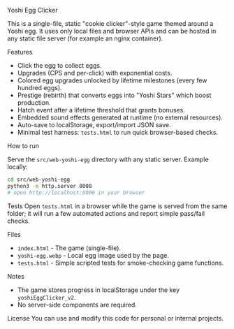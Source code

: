 Yoshi Egg Clicker

This is a single-file, static "cookie clicker"-style game themed around a Yoshi egg. It uses only local files and browser APIs and can be hosted in any static file server (for example an nginx container).

Features
- Click the egg to collect eggs.
- Upgrades (CPS and per-click) with exponential costs.
- Colored egg upgrades unlocked by lifetime milestones (every few hundred eggs).
- Prestige (rebirth) that converts eggs into "Yoshi Stars" which boost production.
- Hatch event after a lifetime threshold that grants bonuses.
- Embedded sound effects generated at runtime (no external resources).
- Auto-save to localStorage, export/import JSON save.
- Minimal test harness: `tests.html` to run quick browser-based checks.

How to run

Serve the `src/web-yoshi-egg` directory with any static server. Example locally:

```bash
cd src/web-yoshi-egg
python3 -m http.server 8000
# open http://localhost:8000 in your browser
```

Tests
Open `tests.html` in a browser while the game is served from the same folder; it will run a few automated actions and report simple pass/fail checks.

Files
- `index.html` - The game (single-file).
- `yoshi-egg.webp` - Local egg image used by the page.
- `tests.html` - Simple scripted tests for smoke-checking game functions.

Notes
- The game stores progress in localStorage under the key `yoshiEggClicker_v2`.
- No server-side components are required.

License
You can use and modify this code for personal or internal projects.